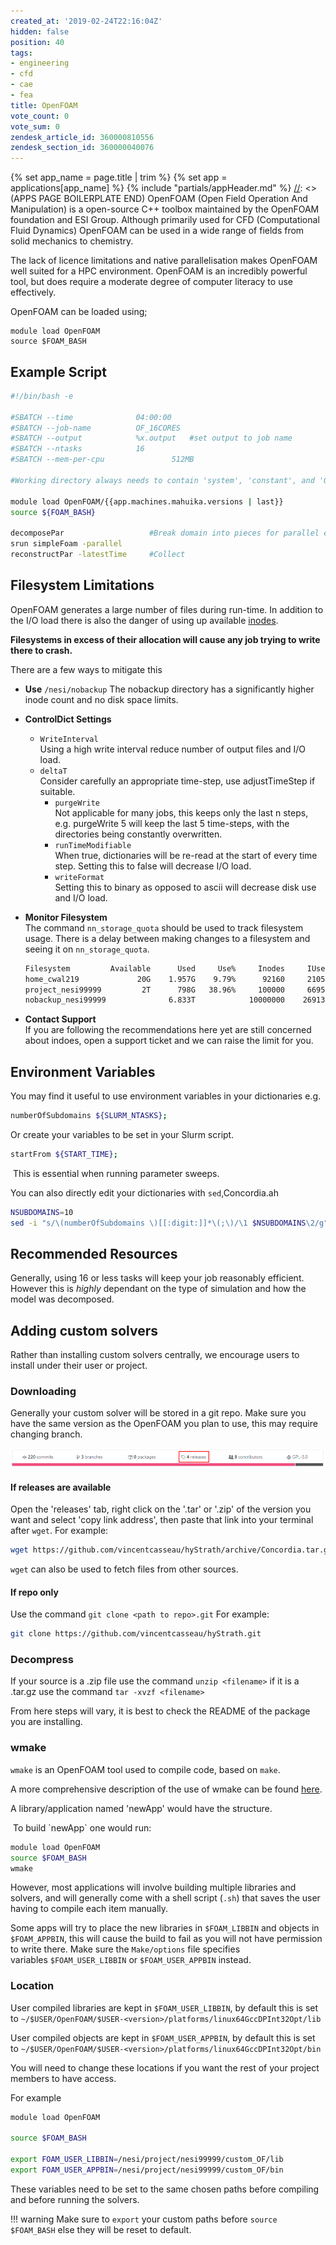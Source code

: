 ```yaml
---
created_at: '2019-02-24T22:16:04Z'
hidden: false
position: 40
tags:
- engineering
- cfd
- cae
- fea
title: OpenFOAM
vote_count: 0
vote_sum: 0
zendesk_article_id: 360000810556
zendesk_section_id: 360000040076
---
```



[//]: <> (APPS PAGE BOILERPLATE START)
{% set app_name = page.title | trim %}
{% set app = applications[app_name] %}
{% include "partials/appHeader.md" %}
[//]: <> (APPS PAGE BOILERPLATE END)
OpenFOAM (Open Field Operation And Manipulation) is a open-source C++
toolbox maintained by the OpenFOAM foundation and ESI Group. Although
primarily used for CFD (Computational Fluid Dynamics) OpenFOAM can be
used in a wide range of fields from solid mechanics to chemistry.  
  
The lack of licence limitations and native parallelisation makes
OpenFOAM well suited for a HPC environment. OpenFOAM is an incredibly
powerful tool, but does require a moderate degree of computer literacy
to use effectively.

OpenFOAM can be loaded using;

``` sl
module load OpenFOAM
source $FOAM_BASH
```

## Example Script

```sh
#!/bin/bash -e

#SBATCH --time              04:00:00
#SBATCH --job-name          OF_16CORES
#SBATCH --output            %x.output   #set output to job name
#SBATCH --ntasks            16
#SBATCH --mem-per-cpu               512MB

#Working directory always needs to contain 'system', 'constant', and '0'

module load OpenFOAM/{{app.machines.mahuika.versions | last}}
source ${FOAM_BASH}

decomposePar                   #Break domain into pieces for parallel execution.
srun simpleFoam -parallel       
reconstructPar -latestTime     #Collect 
```

## Filesystem Limitations

OpenFOAM generates a large number of files during run-time. In addition
to the I/O load there is also the danger of using up available
[inodes](https://support.nesi.org.nz/knowledge/articles/360000177256).

**Filesystems in excess of their allocation will cause any job trying to
write there to crash.**

There are a few ways to mitigate this

- **Use** `/nesi/nobackup`
    The nobackup directory has a significantly higher inode count and no
    disk space limits.

- **ControlDict Settings**  
  - `WriteInterval`  
        Using a high write interval reduce number of output files and
        I/O load.
  - `deltaT`  
        Consider carefully an appropriate time-step, use adjustTimeStep
        if suitable.
    - `purgeWrite`  
        Not applicable for many jobs, this keeps only the last n steps,
        e.g. purgeWrite 5 will keep the last 5 time-steps, with the
        directories being constantly overwritten.
    - `runTimeModifiable`  
        When true, dictionaries will be re-read at the start of every
        time step. Setting this to false will decrease I/O load.
    - `writeFormat`  
        Setting this to binary as opposed to ascii will decrease disk
        use and I/O load.

- **Monitor Filesystem**  
    The command `nn_storage_quota` should be used to track filesystem
    usage. There is a delay between making changes to a filesystem and
    seeing it on `nn_storage_quota`.

    ```sh
    Filesystem         Available      Used     Use%     Inodes     IUsed     IUse%
    home_cwal219             20G    1.957G    9.79%      92160     21052    22.84%
    project_nesi99999         2T      798G   38.96%     100000     66951    66.95%
    nobackup_nesi99999              6.833T            10000000    2691383   26.91%
    ```

- **Contact Support**  
    If you are following the recommendations here yet are still
    concerned about indoes, open a support ticket and we can raise the
    limit for you.

## Environment Variables

You may find it useful to use environment variables in your dictionaries
e.g.

```sh
numberOfSubdomains ${SLURM_NTASKS};
```

Or create your variables to be set in your Slurm script.

```sh
startFrom ${START_TIME};
```

 This is essential when running parameter sweeps.

You can also directly edit your dictionaries with `sed`,Concordia.ah

```sh
NSUBDOMAINS=10
sed -i "s/\(numberOfSubdomains \)[[:digit:]]*\(;\)/\1 $NSUBDOMAINS\2/g" system/controlDict
```

## Recommended Resources

Generally, using 16 or less tasks will keep your job reasonably
efficient. However this is *highly* dependant on the type of simulation
and how the model was decomposed.

## Adding custom solvers

Rather than installing custom solvers centrally, we encourage users to
install under their user or project.

### Downloading

Generally your custom solver will be stored in a git repo. Make sure you
have the same version as the OpenFOAM you plan to use, this may require
changing branch.

![git\_releases.png](../../assets/images/OpenFOAM.png)

#### If releases are available

Open the 'releases' tab, right click on the '.tar' or '.zip' of the
version you want and select 'copy link address', then paste that link
into your terminal after `wget`. For example:

```sh
wget https://github.com/vincentcasseau/hyStrath/archive/Concordia.tar.gz
```

`wget` can also be used to fetch files from other sources.

#### If repo only

Use the command `git clone <path to repo>.git` For example:

```sh
git clone https://github.com/vincentcasseau/hyStrath.git
```

### Decompress

If your source is a .zip file use the command `unzip <filename>` if it
is a .tar.gz use the command `tar -xvzf <filename>`

From here steps will vary, it is best to check the README of the package
you are installing.

### wmake

`wmake` is an OpenFOAM tool used to compile code, based on `make`.

A more comprehensive description of the use of wmake can be
found [here](https://cfd.direct/openfoam/user-guide/v6-compiling-applications/).

A library/application named 'newApp' would have the structure.

 To build \`newApp\` one would run:

```sh
module load OpenFOAM
source $FOAM_BASH
wmake
```

However, most applications will involve building multiple libraries and
solvers, and will generally come with a shell script (`.sh`) that saves
the user having to compile each item manually.

Some apps will try to place the new libraries in `$FOAM_LIBBIN` and
objects in `$FOAM_APPBIN`, this will cause the build to fail as you will
not have permission to write there. Make sure the `Make/options` file
specifies variables `$FOAM_USER_LIBBIN` or `$FOAM_USER_APPBIN` instead.

### Location

User compiled libraries are kept in `$FOAM_USER_LIBBIN`, by default this
is set
to `~/$USER/OpenFOAM/$USER-<version>/platforms/linux64GccDPInt32Opt/lib`

User compiled objects are kept in `$FOAM_USER_APPBIN`, by default this
is set
to `~/$USER/OpenFOAM/$USER-<version>/platforms/linux64GccDPInt32Opt/bin`

You will need to change these locations if you want the rest of your
project members to have access.

For example

```sh
module load OpenFOAM
  
source $FOAM_BASH
  
export FOAM_USER_LIBBIN=/nesi/project/nesi99999/custom_OF/lib
export FOAM_USER_APPBIN=/nesi/project/nesi99999/custom_OF/bin
```

These variables need to be set to the same chosen paths before compiling
and before running the solvers.

!!! warning
     Make sure to `export` your custom paths before `source $FOAM_BASH`
     else they will be reset to default.
